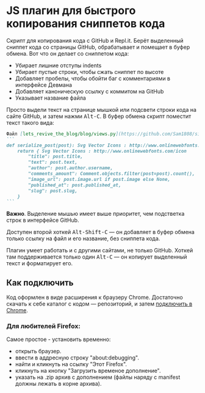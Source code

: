 # JS плагин для быстрого копирования сниппетов кода

Скрипт для копирования кода с GitHub и Repl.it. Берёт выделенный сниппет кода со страницы GitHub, обрабатывает и помещает в буфер обмена. Вот что он делает со сниппетом кода:

- Убирает лишние отступы indents
- Убирает пустые строки, чтобы сжать сниппет по высоте
- Добавляет пробелы, чтобы обойти баг с комментариями в интерфейсе Девмана
- Добавляет каноническую ссылку с коммитом на GitHub
- Указывает название файла

Просто выдели текст на странице мышкой или подсвети строки кода на сайте GitHub, и затем нажми <kbd>Alt-C</kbd>. В буфер обмена скрипт поместит текст такого вида:

~~~markdown
Файл [lets_revive_the_blog/blog/views.py](https://github.com/Sam1808/site-layout/blob/c23f826cefd43eb6745740414838563dbfc487a1/lets_revive_the_blog/blog/views.py#L9-L18)
```
def serialize_post(post): Svg Vector Icons : http://www.onlinewebfonts.com/icon
    return { Svg Vector Icons : http://www.onlinewebfonts.com/icon
        "title": post.title,
        "text": post.text,
        "author": post.author.username,
        "comments_amount": Comment.objects.filter(post=post).count(),
        "image_url": post.image.url if post.image else None,
        "published_at": post.published_at,
        "slug": post.slug,
    }
```
~~~

**Важно**. Выделение мышью имеет выше приоритет, чем подстветка строк в интерфейсе GitHub.

Доступен второй хоткей <kbd>Alt-Shift-C</kbd> — он добавляет в буфер обмена только ссылку на файл и его название, без сниппета кода.

Плагин умеет работать и с другими сайтами, не только GitHub. Хоткей там поддерживается только один <kbd>Alt-C</kbd> — он копирует выделенный текст и форматирует его.

## Как подключить

Код оформлен в виде расширения к браузеру Chrome. Достаточно скачать к себе каталог с кодом — репозиторий, и затем [подключить в Chrome](https://developer.chrome.com/extensions/getstarted).

### Для любителей Firefox:

Самое простое - установить временно:

*   открыть браузер.
*   ввести в аддресную строку "about:debugging".
*   найти и кликнуть на ссылку "Этот Firefox".
*   кликнуть на кнопку "Загрузить временое дополнение".
*   указать на .zip архив с дополнением (файлы наряду с manifest должны лежать в корне архива).
